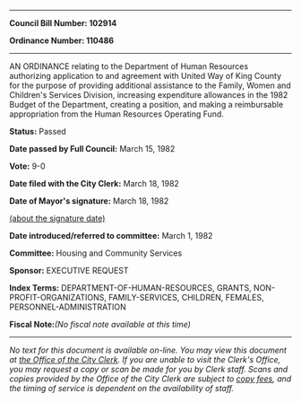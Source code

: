 

********

**Council Bill Number: 102914**
   
**Ordinance Number: 110486**
********

 AN ORDINANCE relating to the Department of Human Resources authorizing application to and agreement with United Way of King County for the purpose of providing additional assistance to the Family, Women and Children's Services Division, increasing expenditure allowances in the 1982 Budget of the Department, creating a position, and making a reimbursable appropriation from the Human Resources Operating Fund.

**Status:** Passed
   
**Date passed by Full Council:** March 15, 1982
   
**Vote:** 9-0
   
**Date filed with the City Clerk:** March 18, 1982
   
**Date of Mayor's signature:** March 18, 1982
   
[(about the signature date)](/~public/approvaldate.htm)
   
   
   
**Date introduced/referred to committee:** March 1, 1982
   
**Committee:** Housing and Community Services
   
**Sponsor:** EXECUTIVE REQUEST
   
   
**Index Terms:** DEPARTMENT-OF-HUMAN-RESOURCES, GRANTS, NON-PROFIT-ORGANIZATIONS, FAMILY-SERVICES, CHILDREN, FEMALES, PERSONNEL-ADMINISTRATION

**Fiscal Note:**_(No fiscal note available at this time)_
********

_No text for this document is available on-line. You may view this document at [the Office of the City Clerk](http://www.seattle.gov/leg/clerk/contactUs.htm). If you are unable to visit the Clerk's Office, you may request a copy or scan be made for you by Clerk staff. Scans and copies provided by the Office of the City Clerk are subject to [copy fees](http://clerk.seattle.gov/~public/clerkfees.htm), and the timing of service is dependent on the availability of staff._

